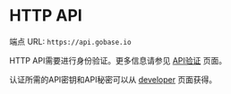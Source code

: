 # HTTP API

端点 URL: `https://api.gobase.io`

HTTP API需要进行身份验证。更多信息请参见 [API验证](authentication) 页面。

认证所需的API密钥和API秘密可以从 [developer](https://developer.gobase.io) 页面获得。
